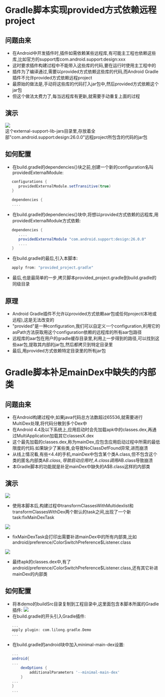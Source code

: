 # Gradle脚本实现provided方式依赖远程project
## 问题由来
- 在Android中开发插件时,插件如需依赖某些远程库,有可能主工程也依赖这些库,比如官方的support库com.android.support:design:xxx
- 这时要求插件构建过程中不能带入这些库的代码,要在运行时使用主工程中的
- 插件为了编译通过,需要以provided方式依赖这些库的代码,而Android Gradle插件不允许provided方式依赖远程project
- 最原始的做法是,手动将这些库的代码打入jar包中,然后provided方式依赖这个jar包
- 但这个做法太费力了,每当远程库有更新,就需要手动重复上面的过程
## 演示
![](./1.png)  
这个external-support-lib-jars目录里,存放着全部"com.android.support:design:26.0.0"远程project所包含的代码的jar包
## 如何配置
- 在build.gradle的dependencies{}块之前,创建一个新的configuration名叫providedExternalModule:
```groovy
   configurations {
      providedExternalModule.setTransitive(true)
   }
   
   dependencies {
   ....
```  
- 在build.gradle的dependencies{}块中,将想以provided方式依赖的远程库,用providedExternalModule方式依赖:
```groovy
   dependencies {
      ....
      providedExternalModule "com.android.support:design:26.0.0"
      ....
   }
```
- 在build.gradle的最后,引入本脚本:
```groovy
   apply from: "provided_project.gradle"
```
- 最后,也是最简单的一步,拷贝脚本provided_project.gradle到build.gradle的同级目录

## 原理
- Android Gradle插件不允许以provided方式依赖aar包或任何project(本地或远程),这是无法改变的
- "provided"是一种configuration,我们可以自定义一个configuration,利用它的asPath方法获取用这个configuration依赖的远程库的所有aar包路径
- 远程库的aar包在用户的gradle缓存目录里,利用上一步得到的路径,可以找到这些aar包,提取其内部的jar包,然后都拷贝到特定目录里
- 最后,用provided方式依赖特定目录里的所有jar包

# Gradle脚本补足mainDex中缺失的内部类
## 问题由来
- 在Android构建过程中,如果java代码总方法数超过65536,就需要进行MultiDex处理,将代码分散到多个Dex中
- 在Android 4.4及以下系统上,应用启动时会先加载apk中的classes.dex,再通过MultiApplication加载其它classesX.dex
- 这个最先加载的classes.dex,称为mainDex,应包含应用启动过程中所需的最低限度的代码.如果缺少了某些类,会导致NoClassDefFound异常,进而崩溃
- 从线上情况看,有些<4.4的手机,mainDex中包含某个类A.class,但不包含这个类的匿名内部类A$B.class,导致启动应用时,A.class调用A$B.class导致崩溃
- 本Gradle脚本的功能就是补足mainDex中缺失的A$B.class这样的内部类
## 演示
![](./2.png) 
- 使用本脚本后,构建过程中transformClassesWithMultidexlist和transformClassesWithDex两个默认的task之间,出现了一个新task:fixMainDexTask 

![](./3.png)
- fixMainDexTask会打印出需要补进mainDex中的所有内部类,比如android/preference/ColorSwitchPreference$Listener.class

![](./4.png)
- 最终apk的classes.dex中,有了android/preference/ColorSwitchPreference$Listener.class,还有其它补进mainDex的内部类
## 如何配置
- 将本demo的buildSrc目录复制到工程目录中,这里面包含本脚本所属的Gradle插件:
  ![](./5.png)  
- 在build.gradle的开头引入Gradle插件:
```groovy
   ...
   apply plugin: com.lilong.gradle.Demo
   ...
```
- 在build.gradle的android块中加入minimal-main-dex设置:
```groovy
   ...
   android{
   ...
       dexOptions {
           additionalParameters '--minimal-main-dex'
       }
   ...
   }
   ...
```

